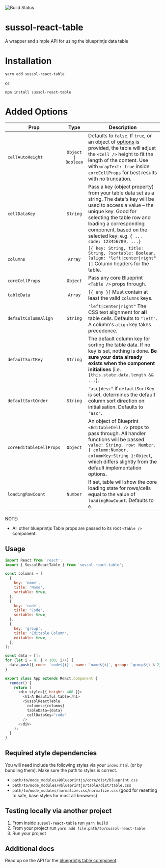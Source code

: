 ![Build Status](http://54.206.8.184:8080/buildStatus/icon?job=sussol-react-table-test)

# sussol-react-table
A wrapper and simple API for using the blueprintjs data table

# Installation
`yarn add sussol-react-table`

or

`npm install sussol-react-table`

# Added Options

| Prop          | Type          | Description  |
| ------------- |:-------------:| ------------ |
| `cellAutoHeight` | `Object \| Boolean` | Defaults to `false`. If `true`, or an object of [options](http://blueprintjs.com/docs/v1/#table-js.instance-methods) is provided, the table will adjust the `<Cell />` height to fit the length of the content. Use with `wrapText: true` inside `coreCellProps` for best results with no truncation. |
| `cellDataKey` | `String`      | Pass a key (object property) from your table data set as a string. The data's key will be used to access a value &ndash; the unique key. Good for selecting the table row and loading a corresponding component, based on the selected key. e.g. `{ ... code: 123456789, ...}` |
| `columns`     | `Array`| `[{ key: String, title: String, ?sortable: Boolean, ?align: "left\|center\|right" }]` Column headers for the table. |
| `coreCellProps` | `Object` | Pass any core Blueprint `<Table />` props through. |
| `tableData`   | `Array` | `[{ any }]` Must contain at least the valid `columns` keys. |
| `defaultColumnAlign` | `String` | `"left\|center\|right"` The CSS text alignment for **all** table cells. Defaults to `"left"`. A column's `align` key takes precedence. |
| `defaultSortKey` | `String` | The default column key for sorting the table data. If no key is set, nothing is done. **Be sure your data already exists when the component initialises** (i.e. `{this.state.data.length && ...`). |
| `defaultSortOrder` | `String` | `"asc\|desc"` If `defaultSortKey` is set, determines the default column sort direction on initialisation. Defaults to `"asc"`. |
| `coreEditableCellProps` | `Object` | An object of Blueprint `<EditableCell />` props to pass through. All handler functions will be passed `value: String, row: Number, { column:Number, columnKey:String }:Object`, which differs slightly from the default implementation options. |
| `loadingRowCount` | `Number` | If set, table will show the core loading state for rows/cells equal to the value of `loadingRowCount`. Defaults to `0`. |

NOTE:

* All other blueprintjs Table props are passed to its root `<Table />` component.

## Usage
```js
import React from 'react';
import { SussolReactTable } from 'sussol-react-table';

const columns = [
  {
    key: 'name',
    title: 'Name',
    sortable: true,
  },
  {
    key: 'code',
    title: 'Code',
    sortable: true,
  },
  {
    key: 'group',
    title: 'Editable Column',
    editable: true,
  },
];

const data = [];
for (let i = 0; i < 100; i++) {
  data.push({ code: `code${i}`, name: `name${i}`, group: `group${i % 2}` });
}

export class App extends React.Component {
  render() {
    return (
      <div style={{ height: 400 }}>
        <h1>A Beautiful table</h1>
        <SussolReactTable
          columns={columns}
          tableData={data}
          cellDataKey="code"
        />
      </div>
    );
  }
}
```

## Required style dependencies
You will need include the following styles via your `index.html` (or by bundling them). Make sure the path to styles is correct.

* `path/to/node_modules/@blueprintjs/core/dist/blueprint.css`
* `path/to/node_modules/@blueprintjs/table/dist/table.css`
* `path/to/node_modules/normalize.css/normalize.css` (good for resetting to safe, base styles for most all browsers)

## Testing locally via another project

1. From inside `sussol-react-table` run `yarn build`
2. From your project run `yarn add file:path/to/sussol-react-table`
3. Run your project

## Additional docs

Read up on the API for the [blueprintjs table component](http://blueprintjs.com/docs/v1/#table-js).
